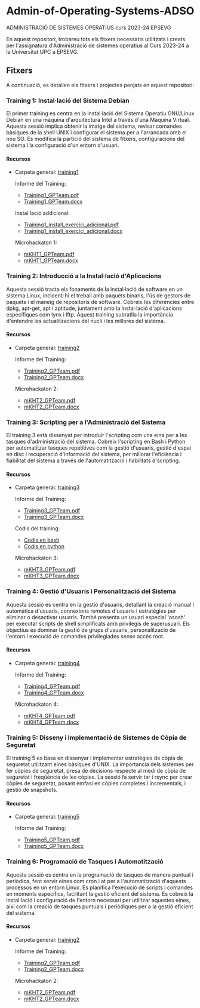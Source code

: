 # Admin-of-Operating-Systems-ADSO
ADMINISTRACIÓ DE SISTEMES OPERATIUS curs 2023-24 EPSEVG

En aquest repositori, trobareu tots els fitxers necessaris utilitzats i creats per l'assignatura d'Administració de sistemes operatius al Curs 2023-24 a la Universitat UPC a EPSEVG.

## Fitxers
A continuació, es detallen els fitxers i projectes penjats en aquest repositori:
  
### Training 1: Instal·lació del Sistema Debian
El primer training es centra en la instal·lació del Sistema Operatiu GNU/Linux Debian en una màquina d'arquitectura Intel a través d'una Màquina Virtual. Aquesta sessió implica obtenir la imatge del sistema, revisar comandes bàsiques de la shell UNIX i configurar el sistema per a l'arrancada amb el nou SO. Es modifica la partició del sistema de fitxers, configuracions del sistema i la configuració d'un entorn d'usuari.

#### Recursos
- Carpeta general:  [training1](https://github.com/Mariona-FT/Admin-of-Operating-Systems-ADSO/tree/main/training1)

  Informe del Training:  
  - [Training1_GPTeam.pdf](https://github.com/Mariona-FT/Admin-of-Operating-Systems-ADSO/blob/main/training1/Training1_GPTeam.pdf)
  - [Training1_GPTeam.docx](https://github.com/Mariona-FT/Admin-of-Operating-Systems-ADSO/blob/main/training1/Training1_GPTeam.docx)
  
  Instal·lació addicional: 
  - [Training1_install_exercici_adicional.pdf ](https://github.com/Mariona-FT/Admin-of-Operating-Systems-ADSO/blob/main/training1/Training1_install_exercici_adicional.pdf)
  - [Training1_install_exercici_adicional.docx](https://github.com/Mariona-FT/Admin-of-Operating-Systems-ADSO/blob/main/training1/Training1_install_exercici_adicional.docx) 
  
  Microhackaton 1:
  - [mKHT1_GPTeam.pdf ](https://github.com/Mariona-FT/Admin-of-Operating-Systems-ADSO/blob/main/training1/mKHT1_GPTeam.pdf)
  - [mKHT1_GPTeam.docx](https://github.com/Mariona-FT/Admin-of-Operating-Systems-ADSO/blob/main/training1/mKHT1_GPTeam.docx)

### Training 2: Introducció a la Instal·lació d'Aplicacions
Aquesta sessió tracta els fonaments de la instal·lació de software en un sistema Linux, incloent-hi el treball amb paquets binaris, l'ús de gestors de paquets i el maneig de repositoris de software. Cobreix les diferències entre dpkg, apt-get, apt i aptitude, juntament amb la instal·lació d'aplicacions específiques com lynx i lftp. Aquest training subratlla la importància d'entendre les actualitzacions del nucli i les millores del sistema.

#### Recursos
- Carpeta general:  [training2](https://github.com/Mariona-FT/Admin-of-Operating-Systems-ADSO/tree/main/training2)

  Informe del Training:  
  - [Training2_GPTeam.pdf](https://github.com/Mariona-FT/Admin-of-Operating-Systems-ADSO/blob/main/training2/Training2_GPTeam.pdf)
  - [Training2_GPTeam.docx](https://github.com/Mariona-FT/Admin-of-Operating-Systems-ADSO/blob/main/training2/Training2_GPTeam.docx)
  
  Microhackaton 2:
  - [mKHT2_GPTeam.pdf ](https://github.com/Mariona-FT/Admin-of-Operating-Systems-ADSO/blob/main/training2/mHKT2_GPTeam.pdf)
  - [mKHT2_GPTeam.docx](https://github.com/Mariona-FT/Admin-of-Operating-Systems-ADSO/blob/main/training2/mHKT2_GPTeam.docx)

### Training 3: Scripting per a l'Administració del Sistema
El training 3 està dissenyat per introduir l'scripting com una eina per a les tasques d'administració del sistema. Cobreix l'scripting en Bash i Python per automatitzar tasques repetitives com la gestió d'usuaris, gestió d'espai en disc i recuperació d'informació del sistema, per millorar l'eficiència i fiabilitat del sistema a través de l'automatització i habilitats d'scripting.
#### Recursos
- Carpeta general:  [training3](https://github.com/Mariona-FT/Admin-of-Operating-Systems-ADSO/tree/main/training3)

  Informe del Training:  
  - [Training3_GPTeam.pdf](https://github.com/Mariona-FT/Admin-of-Operating-Systems-ADSO/blob/main/training3/Training3_GPTeam.pdf)
  - [Training3_GPTeam.docx](https://github.com/Mariona-FT/Admin-of-Operating-Systems-ADSO/blob/main/training3/Training3_GPTeam.docx)
 
  Codis del training:
  - [Codis en bash](https://github.com/Mariona-FT/Admin-of-Operating-Systems-ADSO/tree/main/training3/Codis-Bash)
  - [Codis en python](https://github.com/Mariona-FT/Admin-of-Operating-Systems-ADSO/tree/main/training3/Codis-Python)
  
  Microhackaton 3:
  - [mKHT3_GPTeam.pdf ](https://github.com/Mariona-FT/Admin-of-Operating-Systems-ADSO/blob/main/training3/mHKT3_GPTeam.pdf)
  - [mKHT3_GPTeam.docx](https://github.com/Mariona-FT/Admin-of-Operating-Systems-ADSO/blob/main/training3/mHKT3_GPTeam.docx)
 
### Training 4: Gestió d'Usuaris i Personalització del Sistema
Aquesta sessió es centra en la gestió d'usuaris, detallant la creació manual i automàtica d'usuaris, connexions remotes d'usuaris i estratègies per eliminar o desactivar usuaris. També presenta un usuari especial 'asosh' per executar scripts de shell simplificats amb privilegis de superusuari. Els objectius és dominar la gestió de grups d'usuaris, personalització de l'entorn i execució de comandes privilegiades sense accés root.

#### Recursos
- Carpeta general:  [training4](https://github.com/Mariona-FT/Admin-of-Operating-Systems-ADSO/tree/main/training4)

  Informe del Training:  
  - [Training4_GPTeam.pdf](https://github.com/Mariona-FT/Admin-of-Operating-Systems-ADSO/blob/main/training4/Training4_GPTeam.pdf)
  - [Training4_GPTeam.docx](https://github.com/Mariona-FT/Admin-of-Operating-Systems-ADSO/blob/main/training4/Training4_GPTeam.docx)
  
  Microhackaton 4:
  - [mKHT4_GPTeam.pdf ](https://github.com/Mariona-FT/Admin-of-Operating-Systems-ADSO/blob/main/training4/mHKT4_GPTeam.pdf)
  - [mKHT4_GPTeam.docx](https://github.com/Mariona-FT/Admin-of-Operating-Systems-ADSO/blob/main/training4/mHKT4_GPTeam.docx)
 
  
### Training 5: Disseny i Implementació de Sistemes de Còpia de Seguretat
El training 5 es basa en dissenyar i implementar estratègies de còpia de seguretat utilitzant eines bàsiques d'UNIX. La importància dels sistemes per fer còpies de seguretat, presa de decisions respecte al medi de còpia de seguretat i freqüència de les còpies. La sessió fa servir tar i rsync per crear còpies de seguretat, posant èmfasi en còpies completes i incrementals, i gestió de snapshots. 

#### Recursos
- Carpeta general:  [training5](https://github.com/Mariona-FT/Admin-of-Operating-Systems-ADSO/tree/main/training5)

  Informe del Training:  
  - [Training5_GPTeam.pdf](https://github.com/Mariona-FT/Admin-of-Operating-Systems-ADSO/blob/main/training5/Training5_GPTeam.pdf)
  - [Training5_GPTeam.docx](https://github.com/Mariona-FT/Admin-of-Operating-Systems-ADSO/blob/main/training5/Training5_GPTeam.docx)

 
  
### Training 6: Programació de Tasques i Automatització
Aquesta sessió es centra en la programació de tasques de manera puntual i periòdica, fent servir eines com cron i at per a l'automatització d'aquests processos en un entorn Linux. Es planifica l'execució de scripts i comandes en moments específics, facilitant la gestió eficient del sistema. Es cobreix la instal·lació i configuració de l'entorn necessari per utilitzar aquestes eines, així com la creació de tasques puntuals i periòdiques per a la gestió eficient del sistema.


#### Recursos
- Carpeta general:  [training2](https://github.com/Mariona-FT/Admin-of-Operating-Systems-ADSO/tree/main/training2)

  Informe del Training:  
  - [Training2_GPTeam.pdf](https://github.com/Mariona-FT/Admin-of-Operating-Systems-ADSO/blob/main/training2/Training2_GPTeam.pdf)
  - [Training2_GPTeam.docx](https://github.com/Mariona-FT/Admin-of-Operating-Systems-ADSO/blob/main/training2/Training2_GPTeam.docx)
  
  Microhackaton 2:
  - [mKHT2_GPTeam.pdf ](https://github.com/Mariona-FT/Admin-of-Operating-Systems-ADSO/blob/main/training2/mHKT2_GPTeam.pdf)
  - [mKHT2_GPTeam.docx](https://github.com/Mariona-FT/Admin-of-Operating-Systems-ADSO/blob/main/training2/mHKT2_GPTeam.docx)
